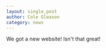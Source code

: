 ```yaml
---
layout: single_post
author: Cole Gleason
category: news
---
```


We got a new website! Isn't that great!
